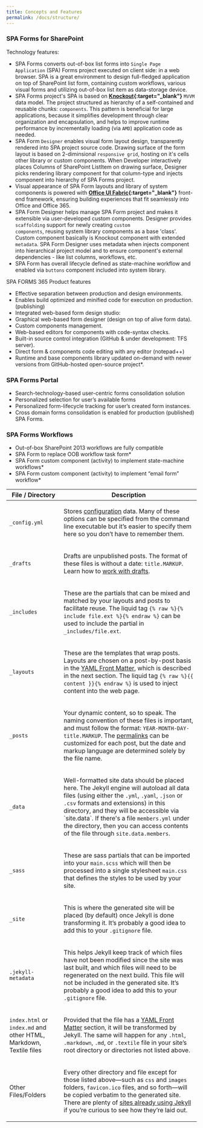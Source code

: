 ```yaml
---
title: Concepts and Features
permalink: /docs/structure/
---
```


### SPA Forms for SharePoint
Technology features:

* SPA Forms converts out-of-box list forms into <code>Single Page Application</code> (SPA) Forms project executed on client side: in a web browser.  SPA is a great environment to design full-fledged application on top of SharePoint list form, containing custom workflows, various visual forms and utilizing out-of-box list item as data-storage device.
* SPA Forms project's SPA is based on <b>[Knockout](http://knockoutjs.com/documentation/introduction.html){:target="_blank"}</b> <code>MVVM</code> data model. The project structured as hierarchy of a self-contained and reusable chunks: <code>components</code>. This pattern is beneficial for large applications, because it simplifies development through clear organization and encapsulation, and helps to improve runtime performance by incrementally loading (via <code>AMD</code>) application code as needed.
* SPA Form <code>Designer</code> enables visual form layout design, transparently rendered into SPA project source code. Drawing surface of the form layout is based on 2-diminsional <code>responsive grid</code>, hosting on it's cells other library or custom components. When Developer interactively places Columns of SharePoint ListItem on drawing surface, Designer picks rendering library component for that column-type and injects component into hierarchy of SPA Forms project. 
* Visual appearance of SPA Form layouts and library of system components is powered with <b>[Office UI Fabric](https://dev.office.com/fabric){:target="_blank"}</b> front-end framework, ensuring building experiences that fit seamlessly into Office and Office 365.
* SPA Form Designer helps manage SPA Form project and makes it extensible via user-developed custom components. Designer provides <code>scaffolding</code> support for newly creating <code>custom components</code>, reusing system library components as a base 'class'. Custom component basically is Knockout component with extended <code>metadata</code>. SPA Form Designer uses metadata when injects component into hierarchical project model and to ensure component's external dependencies - like list columns, workflows, etc.    
* SPA Form has overall lifecycle defined as state-machine workflow and enabled via <code>buttons</code> component included into system library.


SPA FORMS 365 Product features

* Effective separation between production and design environments.
* Enables build optimized and minified code for execution on production. (publishing)
* Integrated web-based form design studio:
* Graphical web-based form designer (design on top of alive form data).
* Custom components management.
* Web-based editors for components with code-syntax checks.
* Built-in source control integration (GitHub & under development: TFS server).
* Direct form & components code editing with any editor (notepad++)
* Runtime and base components library updated on-demand with newer versions from GitHub-hosted open-source project*.

### SPA Forms Portal
* Search-technology-based user-centric forms consolidation solution
* Personalized selection for user’s available forms
* Personalized form-lifecycle tracking for user’s created form instances.
* Cross domain forms consolidation is enabled for production (published) SPA Forms.

### SPA Forms Workflows
* Out-of-box SharePoint 2013 workflows are fully compatible
* SPA Form to replace OOB workflow task form*
* SPA Form custom component (activity) to implement state-machine workflows*
* SPA Form custom component (activity) to implement “email form” workflow*

<div class="mobile-side-scroller">
<table>
  <thead>
    <tr>
      <th>File / Directory</th>
      <th>Description</th>
    </tr>
  </thead>
  <tbody>
    <tr>
      <td>
        <p><code>_config.yml</code></p>
      </td>
      <td>
        <p>
          Stores <a href="../configuration/">configuration</a> data. Many of
          these options can be specified from the command line executable but
          it’s easier to specify them here so you don’t have to remember them.
        </p>
      </td>
    </tr>
    <tr>
      <td>
        <p><code>_drafts</code></p>
      </td>
      <td>
        <p>
          Drafts are unpublished posts. The format of these files is without a
          date: <code>title.MARKUP</code>. Learn how to <a href="../drafts/">
          work with drafts</a>.
        </p>
      </td>
    </tr>
    <tr>
      <td>
        <p><code>_includes</code></p>
      </td>
      <td>
        <p>
          These are the partials that can be mixed and matched by your layouts
          and posts to facilitate reuse. The liquid tag
          <code>{% raw %}{% include file.ext %}{% endraw %}</code>
          can be used to include the partial in
          <code>_includes/file.ext</code>.
        </p>
      </td>
    </tr>
    <tr>
      <td>
        <p><code>_layouts</code></p>
      </td>
      <td>
        <p>
          These are the templates that wrap posts. Layouts are chosen on a
          post-by-post basis in the
          <a href="../frontmatter/">YAML Front Matter</a>,
          which is described in the next section. The liquid tag
          <code>{% raw %}{{ content }}{% endraw %}</code>
          is used to inject content into the web page.
        </p>
      </td>
    </tr>
    <tr>
      <td>
        <p><code>_posts</code></p>
      </td>
      <td>
        <p>
          Your dynamic content, so to speak. The naming convention of these
          files is important, and must follow the format:
          <code>YEAR-MONTH-DAY-title.MARKUP</code>.
          The <a href="../permalinks/">permalinks</a> can be customized for
          each post, but the date and markup language are determined solely by
          the file name.
        </p>
      </td>
    </tr>
    <tr>
      <td>
        <p><code>_data</code></p>
      </td>
      <td>
        <p>
          Well-formatted site data should be placed here. The Jekyll engine
          will autoload all data files (using either the <code>.yml</code>,
          <code>.yaml</code>, <code>.json</code> or <code>.csv</code>
          formats and extensions) in this directory, and they will be
          accessible via `site.data`. If there's a file
          <code>members.yml</code> under the directory, then you can access
          contents of the file through <code>site.data.members</code>.
        </p>
      </td>
    </tr>
    <tr>
      <td>
        <p><code>_sass</code></p>
      </td>
      <td>
        <p>
          These are sass partials that can be imported into your <code>main.scss</code>
          which will then be processed into a single stylesheet
          <code>main.css</code> that defines the styles to be used by your site.
        </p>
      </td>
    </tr>
    <tr>
      <td>
        <p><code>_site</code></p>
      </td>
      <td>
        <p>
          This is where the generated site will be placed (by default) once
          Jekyll is done transforming it. It’s probably a good idea to add this
          to your <code>.gitignore</code> file.
        </p>
      </td>
    </tr>
    <tr>
      <td>
        <p><code>.jekyll-metadata</code></p>
      </td>
      <td>
        <p>
          This helps Jekyll keep track of which files have not been modified
          since the site was last built, and which files will need to be
          regenerated on the next build. This file will not be included in the
          generated site. It’s probably a good idea to add this to your
          <code>.gitignore</code> file.
        </p>
      </td>
    </tr>
    <tr>
      <td>
        <p><code>index.html</code> or <code>index.md</code> and other HTML,
        Markdown, Textile files</p>
      </td>
      <td>
        <p>
          Provided that the file has a <a href="../frontmatter/">YAML Front
          Matter</a> section, it will be transformed by Jekyll. The same will
          happen for any <code>.html</code>, <code>.markdown</code>,
          <code>.md</code>, or <code>.textile</code> file in your site’s root
          directory or directories not listed above.
        </p>
      </td>
    </tr>
    <tr>
      <td>
        <p>Other Files/Folders</p>
      </td>
      <td>
        <p>
          Every other directory and file except for those listed above—such as
          <code>css</code> and <code>images</code> folders,
          <code>favicon.ico</code> files, and so forth—will be copied verbatim
          to the generated site. There are plenty of <a href="../sites/">sites
          already using Jekyll</a> if you’re curious to see how they’re laid
          out.
        </p>
      </td>
    </tr>
  </tbody>
</table>
</div>
